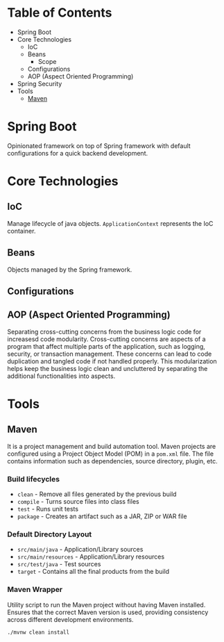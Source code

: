 
# Table of Contents
* Spring Boot
* Core Technologies
    * IoC
    * Beans
        * Scope
    * Configurations
    * AOP (Aspect Oriented Programming)
* Spring Security
* Tools
    * [Maven](#maven)

# Spring Boot

Opinionated framework on top of Spring framework with default configurations for a quick backend development.

# Core Technologies

## IoC
Manage lifecycle of java objects. `ApplicationContext` represents the IoC container.

## Beans
Objects managed by the Spring framework.

## Configurations

## AOP (Aspect Oriented Programming)
Separating cross-cutting concerns from the business logic code for increasesd code modularity. Cross-cutting concerns are aspects of a program that affect multiple parts of the application, such as logging, security, or transaction management. These concerns can lead to code duplication and tangled code if not handled properly. This modularization helps keep the business logic clean and uncluttered by separating the additional functionalities into aspects.

# Tools

## Maven
It is a project management and build automation tool. Maven projects are configured using a Project Object Model (POM) in a `pom.xml` file. The file contains information such as dependencies, source directory, plugin, etc.

### Build lifecycles

* `clean` - Remove all files generated by the previous build
* `compile` - Turns source files into class files
* `test` - Runs unit tests
* `package` - Creates an artifact such as a JAR, ZIP or WAR file

### Default Directory Layout

* `src/main/java` - Application/Library sources
* `src/main/resources` - Application/Library resources
* `src/test/java` - Test sources
* `target` - Contains all the final products from the build

### Maven Wrapper
Utility script to run the Maven project without having Maven installed. Ensures that the correct Maven version is used, providing consistency across different development environments.

```
./mvnw clean install
```
